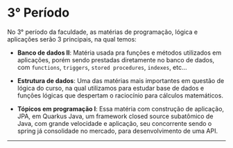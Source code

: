 # 3° Período

No 3° período da faculdade, as matérias de programação, lógica e aplicações serão 3 principais, na qual temos: 

- **Banco de dados II**: Matéria usada pra funções e métodos utilizados em aplicações, porém sendo 
prestadas diretamente no banco de dados, com ``functions``, ``triggers``, ``stored procedures``, ``indexes``, etc...


-  **Estrutura de dados**: Uma das matérias mais importantes em questão de lógica do curso, na qual utilizamos para
estudar base de dados e funções lógicas que despertam o raciocínio para cálculos matemáticos.


- **Tópicos em programação I**: Essa matéria com construção de aplicação, JPA, em Quarkus Java,
um framework closed source subatômico de Java, com grande velocidade e aplicação, seu concorrente
sendo o spring já consolidade no mercado, para desenvolvimento de uma API.

---